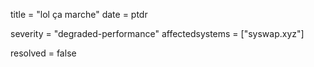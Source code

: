 title = "lol ça marche"
date = ptdr

severity = "degraded-performance"
affectedsystems = ["syswap.xyz"]

resolved = false
